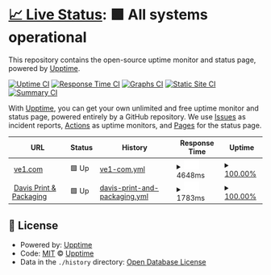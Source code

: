# [📈 Live Status](https://demo.upptime.js.org): <!--live status--> **🟩 All systems operational**

This repository contains the open-source uptime monitor and status page, powered by [Upptime](https://github.com/upptime/upptime).

[![Uptime CI](https://github.com/koj-co/upptime/workflows/Uptime%20CI/badge.svg)](https://github.com/koj-co/upptime/actions?query=workflow%3A%22Uptime+CI%22)
[![Response Time CI](https://github.com/koj-co/upptime/workflows/Response%20Time%20CI/badge.svg)](https://github.com/koj-co/upptime/actions?query=workflow%3A%22Response+Time+CI%22)
[![Graphs CI](https://github.com/koj-co/upptime/workflows/Graphs%20CI/badge.svg)](https://github.com/koj-co/upptime/actions?query=workflow%3A%22Graphs+CI%22)
[![Static Site CI](https://github.com/koj-co/upptime/workflows/Static%20Site%20CI/badge.svg)](https://github.com/koj-co/upptime/actions?query=workflow%3A%22Static+Site+CI%22)
[![Summary CI](https://github.com/koj-co/upptime/workflows/Summary%20CI/badge.svg)](https://github.com/koj-co/upptime/actions?query=workflow%3A%22Summary+CI%22)

With [Upptime](https://upptime.js.org), you can get your own unlimited and free uptime monitor and status page, powered entirely by a GitHub repository. We use [Issues](https://github.com/upptime/upptime/issues) as incident reports, [Actions](https://github.com/upptime/upptime/actions) as uptime monitors, and [Pages](https://demo.upptime.js.org) for the status page.

<!--start: status pages-->
<!-- This summary is generated by Upptime (https://github.com/upptime/upptime) -->
<!-- Do not edit this manually, your changes will be overwritten -->
<!-- prettier-ignore -->
| URL | Status | History | Response Time | Uptime |
| --- | ------ | ------- | ------------- | ------ |
| <img alt="" src="https://favicons.githubusercontent.com/www.ve1.com" height="13"> [ve1.com](https://www.ve1.com) | 🟩 Up | [ve1-com.yml](https://github.com/mewmix/serverstats/commits/master/history/ve1-com.yml) | <details><summary><img alt="Response time graph" src="./graphs/ve1-com/response-time-week.png" height="20"> 4648ms</summary><br><a href="https://https://mewmix.github.io/serverstats//history/ve1-com"><img alt="Response time 4648" src="https://img.shields.io/endpoint?url=https%3A%2F%2Fraw.githubusercontent.com%2Fmewmix%2Fserverstats%2Fmaster%2Fapi%2Fve1-com%2Fresponse-time.json"></a><br><a href="https://https://mewmix.github.io/serverstats//history/ve1-com"><img alt="24-hour response time 4648" src="https://img.shields.io/endpoint?url=https%3A%2F%2Fraw.githubusercontent.com%2Fmewmix%2Fserverstats%2Fmaster%2Fapi%2Fve1-com%2Fresponse-time-day.json"></a><br><a href="https://https://mewmix.github.io/serverstats//history/ve1-com"><img alt="7-day response time 4648" src="https://img.shields.io/endpoint?url=https%3A%2F%2Fraw.githubusercontent.com%2Fmewmix%2Fserverstats%2Fmaster%2Fapi%2Fve1-com%2Fresponse-time-week.json"></a><br><a href="https://https://mewmix.github.io/serverstats//history/ve1-com"><img alt="30-day response time 4648" src="https://img.shields.io/endpoint?url=https%3A%2F%2Fraw.githubusercontent.com%2Fmewmix%2Fserverstats%2Fmaster%2Fapi%2Fve1-com%2Fresponse-time-month.json"></a><br><a href="https://https://mewmix.github.io/serverstats//history/ve1-com"><img alt="1-year response time 4648" src="https://img.shields.io/endpoint?url=https%3A%2F%2Fraw.githubusercontent.com%2Fmewmix%2Fserverstats%2Fmaster%2Fapi%2Fve1-com%2Fresponse-time-year.json"></a></details> | <details><summary><a href="https://https://mewmix.github.io/serverstats//history/ve1-com">100.00%</a></summary><a href="https://https://mewmix.github.io/serverstats//history/ve1-com"><img alt="All-time uptime 100.00%" src="https://img.shields.io/endpoint?url=https%3A%2F%2Fraw.githubusercontent.com%2Fmewmix%2Fserverstats%2Fmaster%2Fapi%2Fve1-com%2Fuptime.json"></a><br><a href="https://https://mewmix.github.io/serverstats//history/ve1-com"><img alt="24-hour uptime 100.00%" src="https://img.shields.io/endpoint?url=https%3A%2F%2Fraw.githubusercontent.com%2Fmewmix%2Fserverstats%2Fmaster%2Fapi%2Fve1-com%2Fuptime-day.json"></a><br><a href="https://https://mewmix.github.io/serverstats//history/ve1-com"><img alt="7-day uptime 100.00%" src="https://img.shields.io/endpoint?url=https%3A%2F%2Fraw.githubusercontent.com%2Fmewmix%2Fserverstats%2Fmaster%2Fapi%2Fve1-com%2Fuptime-week.json"></a><br><a href="https://https://mewmix.github.io/serverstats//history/ve1-com"><img alt="30-day uptime 100.00%" src="https://img.shields.io/endpoint?url=https%3A%2F%2Fraw.githubusercontent.com%2Fmewmix%2Fserverstats%2Fmaster%2Fapi%2Fve1-com%2Fuptime-month.json"></a><br><a href="https://https://mewmix.github.io/serverstats//history/ve1-com"><img alt="1-year uptime 100.00%" src="https://img.shields.io/endpoint?url=https%3A%2F%2Fraw.githubusercontent.com%2Fmewmix%2Fserverstats%2Fmaster%2Fapi%2Fve1-com%2Fuptime-year.json"></a></details>
| <img alt="" src="https://favicons.githubusercontent.com/store.davisprintandpack.com" height="13"> [Davis Print & Packaging](https://store.davisprintandpack.com) | 🟩 Up | [davis-print-and-packaging.yml](https://github.com/mewmix/serverstats/commits/master/history/davis-print-and-packaging.yml) | <details><summary><img alt="Response time graph" src="./graphs/davis-print-and-packaging/response-time-week.png" height="20"> 1783ms</summary><br><a href="https://https://mewmix.github.io/serverstats//history/davis-print-and-packaging"><img alt="Response time 1783" src="https://img.shields.io/endpoint?url=https%3A%2F%2Fraw.githubusercontent.com%2Fmewmix%2Fserverstats%2Fmaster%2Fapi%2Fdavis-print-and-packaging%2Fresponse-time.json"></a><br><a href="https://https://mewmix.github.io/serverstats//history/davis-print-and-packaging"><img alt="24-hour response time 1783" src="https://img.shields.io/endpoint?url=https%3A%2F%2Fraw.githubusercontent.com%2Fmewmix%2Fserverstats%2Fmaster%2Fapi%2Fdavis-print-and-packaging%2Fresponse-time-day.json"></a><br><a href="https://https://mewmix.github.io/serverstats//history/davis-print-and-packaging"><img alt="7-day response time 1783" src="https://img.shields.io/endpoint?url=https%3A%2F%2Fraw.githubusercontent.com%2Fmewmix%2Fserverstats%2Fmaster%2Fapi%2Fdavis-print-and-packaging%2Fresponse-time-week.json"></a><br><a href="https://https://mewmix.github.io/serverstats//history/davis-print-and-packaging"><img alt="30-day response time 1783" src="https://img.shields.io/endpoint?url=https%3A%2F%2Fraw.githubusercontent.com%2Fmewmix%2Fserverstats%2Fmaster%2Fapi%2Fdavis-print-and-packaging%2Fresponse-time-month.json"></a><br><a href="https://https://mewmix.github.io/serverstats//history/davis-print-and-packaging"><img alt="1-year response time 1783" src="https://img.shields.io/endpoint?url=https%3A%2F%2Fraw.githubusercontent.com%2Fmewmix%2Fserverstats%2Fmaster%2Fapi%2Fdavis-print-and-packaging%2Fresponse-time-year.json"></a></details> | <details><summary><a href="https://https://mewmix.github.io/serverstats//history/davis-print-and-packaging">100.00%</a></summary><a href="https://https://mewmix.github.io/serverstats//history/davis-print-and-packaging"><img alt="All-time uptime 100.00%" src="https://img.shields.io/endpoint?url=https%3A%2F%2Fraw.githubusercontent.com%2Fmewmix%2Fserverstats%2Fmaster%2Fapi%2Fdavis-print-and-packaging%2Fuptime.json"></a><br><a href="https://https://mewmix.github.io/serverstats//history/davis-print-and-packaging"><img alt="24-hour uptime 100.00%" src="https://img.shields.io/endpoint?url=https%3A%2F%2Fraw.githubusercontent.com%2Fmewmix%2Fserverstats%2Fmaster%2Fapi%2Fdavis-print-and-packaging%2Fuptime-day.json"></a><br><a href="https://https://mewmix.github.io/serverstats//history/davis-print-and-packaging"><img alt="7-day uptime 100.00%" src="https://img.shields.io/endpoint?url=https%3A%2F%2Fraw.githubusercontent.com%2Fmewmix%2Fserverstats%2Fmaster%2Fapi%2Fdavis-print-and-packaging%2Fuptime-week.json"></a><br><a href="https://https://mewmix.github.io/serverstats//history/davis-print-and-packaging"><img alt="30-day uptime 100.00%" src="https://img.shields.io/endpoint?url=https%3A%2F%2Fraw.githubusercontent.com%2Fmewmix%2Fserverstats%2Fmaster%2Fapi%2Fdavis-print-and-packaging%2Fuptime-month.json"></a><br><a href="https://https://mewmix.github.io/serverstats//history/davis-print-and-packaging"><img alt="1-year uptime 100.00%" src="https://img.shields.io/endpoint?url=https%3A%2F%2Fraw.githubusercontent.com%2Fmewmix%2Fserverstats%2Fmaster%2Fapi%2Fdavis-print-and-packaging%2Fuptime-year.json"></a></details>

<!--end: status pages-->


## 📄 License

- Powered by: [Upptime](https://github.com/upptime/upptime)
- Code: [MIT](./LICENSE) © [Upptime](https://upptime.js.org)
- Data in the `./history` directory: [Open Database License](https://opendatacommons.org/licenses/odbl/1-0/)
